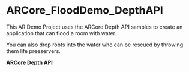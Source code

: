 # ARCore_FloodDemo_DepthAPI

This AR Demo Project uses the ARCore Depth API samples to create an application that can flood a room with water.

You can also drop robts into the water who can be rescued by throwing them life preeservers.

[**ARCore Depth API**](https://developers.google.com/ar/develop/unity/depth/overview)
